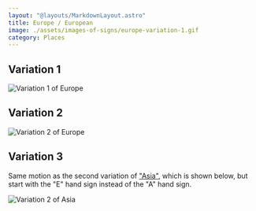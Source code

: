 ```yaml
---
layout: "@layouts/MarkdownLayout.astro"
title: Europe / European
image: ./assets/images-of-signs/europe-variation-1.gif
category: Places
---
```


## Variation 1

![Variation 1 of Europe](@signs/europe-variation-1.gif)

## Variation 2

![Variation 2 of Europe](@signs/europe-variation-2.gif)

## Variation 3

Same motion as the second variation of ["Asia"](./asia#variation-2),
which is shown below,
but start with the "E" hand sign instead of the "A" hand sign.

![Variation 2 of Asia](@signs/asia-variation-2.gif)
